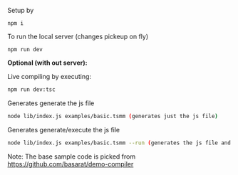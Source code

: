 
Setup by

```
npm i
```

To run the local server (changes pickeup on fly)

```
npm run dev
```


**Optional (with out server):**

Live compiling by executing:

```sh
npm run dev:tsc
```

Generates generate the js file

```sh
node lib/index.js examples/basic.tsmm (generates just the js file)
```

Generates generate/execute the js file
```sh
node lib/index.js examples/basic.tsmm --run (generates the js file and also executes the js file)
```

Note: The base sample code is picked from https://github.com/basarat/demo-compiler
